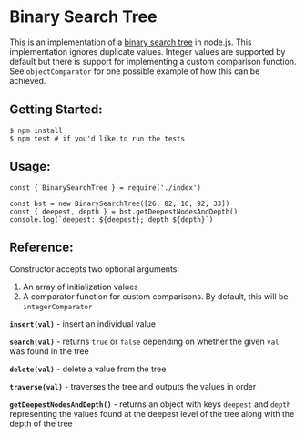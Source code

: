 # Binary Search Tree

This is an implementation of a [binary search tree](https://en.wikipedia.org/wiki/Binary_search_tree) in node.js. This implementation ignores duplicate values. Integer values are supported by default but there is support for implementing a custom comparison function. See `objectComparator` for one possible example of how this can be achieved.

## Getting Started:
```
$ npm install
$ npm test # if you'd like to run the tests 
```

## Usage:
```
const { BinarySearchTree } = require('./index')

const bst = new BinarySearchTree([26, 82, 16, 92, 33])
const { deepest, depth } = bst.getDeepestNodesAndDepth()
console.log(`deepest: ${deepest}; depth ${depth}`)
```

## Reference:
Constructor accepts two optional arguments:

1. An array of initialization values
2. A comparator function for custom comparisons. By default, this will be `integerComparator`


**`insert(val)`** - insert an individual value

**`search(val)`** - returns `true` or `false` depending on whether the given `val` was found in the tree 

**`delete(val)`** - delete a value from the tree

**`traverse(val)`** - traverses the tree and outputs the values in order

**`getDeepestNodesAndDepth()`** - returns an object with keys `deepest` and `depth` representing the values found at the deepest level of the tree along with the depth of the tree
